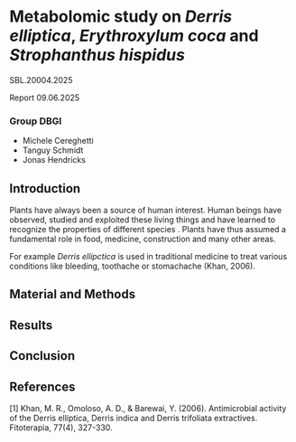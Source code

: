# Metabolomic study on _Derris elliptica_,  _Erythroxylum coca_ and _Strophanthus hispidus_
SBL.20004.2025   
  
Report 09.06.2025 

### Group DBGI  
  
- Michele Cereghetti  
- Tanguy Schmidt  
- Jonas Hendricks  

## Introduction
Plants have always been a source of human interest. Human beings have observed, studied and exploited these living things and have learned to recognize the properties of different species . Plants have thus assumed a fundamental role in food, medicine, construction and many other areas.  

For example _Derris ellipctica_ is used in traditional medicine to treat various conditions like bleeding, toothache or stomachache (Khan, 2006). 

## Material and Methods
## Results
## Conclusion
## References
[1] Khan, M. R., Omoloso, A. D., & Barewai, Y. (2006). Antimicrobial activity of the Derris elliptica, Derris indica and Derris trifoliata extractives. Fitoterapia, 77(4), 327-330.
